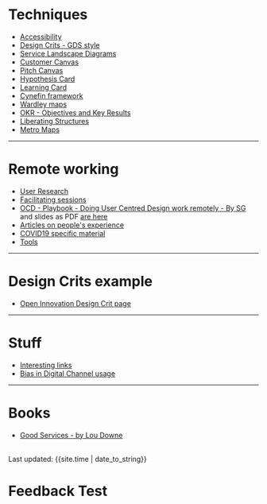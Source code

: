 

# Techniques

- [Accessibility ](https://scotentsd.github.io/a11y/)
- [Design Crits - GDS style](crits/)
- [Service Landscape Diagrams](/techniques/landscape.md)
- [Customer Canvas](/techniques/CustomerCanvasV3.pdf)
- [Pitch Canvas](/techniques/PitchCanvasV3.pdf)
- [Hypothesis Card](/techniques/HypothesisCardV2.pdf)
- [Learning Card](/techniques/LearningCardV2.pdf)
- [Cynefin framework](/techniques/cynefin.md)
- [Wardley maps](/techniques/wardley.md)
- [OKR - Objectives and Key Results](/techniques/OKR.md)
- [Liberating Structures](/techniques/LS.md)
- [Metro Maps](/techniques/<MetroMaps.md)

---

# Remote working
- [User Research](remote/user-research)
- [Facilitating sessions](remote/facilitating)
- [OCD - Playbook - Doing User Centred Design work remotely - By SG](https://docs.google.com/document/d/10DhHAJUMMfyID31mGgSpLOzBW42LEv1kguFbDV2ehtw/edit#heading=h.wmc7ivby4haz) and slides as PDF [are here](files/OCD-PlaybookDoingUserCentredDesignWorkRemotely-17March2020.pdf)
- [Articles on people's experience](remote/articles)
- [COVID19 specific material](remote/covid19)
- [Tools](remote/tools)

---

# Design Crits example
- [Open Innovation Design Crit page](crits/openinnovation)

---

# Stuff

- [Interesting links](interesting.md)
- [Bias in Digital Channel usage](bias.md)

---

# Books

- [Good Services - by Lou Downe](good-services-book.md)

<br>
<div>Last updated: {{site.time | date_to_string}}</div>

# Feedback Test

<script>(function(t,e,s,o){var n,a,c;t.SMCX=t.SMCX||[],e.getElementById(o)||(n=e.getElementsByTagName(s),a=n[n.length-1],c=e.createElement(s),c.type="text/javascript",c.async=!0,c.id=o,c.src=["https:"===location.protocol?"https://":"http://","widget.surveymonkey.com/collect/website/js/tRaiETqnLgj758hTBazgd7m9_2F1U3mwIubVMU0IrtOeuW7N_2FbG8BB3uoimE8l9NVP.js"].join(""),a.parentNode.insertBefore(c,a))})(window,document,"script","smcx-sdk");</script>


<script>(function(t,e,s,n){var o,a,c;t.SMCX=t.SMCX||[],e.getElementById(n)||(o=e.getElementsByTagName(s),a=o[o.length-1],c=e.createElement(s),c.type="text/javascript",c.async=!0,c.id=n,c.src=["https:"===location.protocol?"https://":"http://","widget.surveymonkey.com/collect/website/js/tRaiETqnLgj758hTBazgd7m9_2F1U3mwIubVMU0IrtOetabuhW0Q6KxGusoKjAsCv_2F.js"].join(""),a.parentNode.insertBefore(c,a))})(window,document,"script","smcx-sdk");</script>


